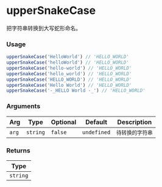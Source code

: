 # upperSnakeCase
      
把字符串转换到大写蛇形命名。

### Usage

```ts
upperSnakeCase('HelloWorld') // 'HELLO_WORLD'
upperSnakeCase('helloWorld') // 'HELLO_WORLD'
upperSnakeCase('hello-world') // 'HELLO_WORLD'
upperSnakeCase('hello_world') // 'HELLO_WORLD'
upperSnakeCase('HELLO_WORLD') // 'HELLO_WORLD'
upperSnakeCase('Hello World') // 'HELLO_WORLD'
upperSnakeCase('-_HELLO World -_') // 'HELLO_WORLD'
```

      
### Arguments
      
| Arg | Type | Optional | Default | Description |
| --- | --- | --- | --- | --- |
| `arg` | `string` | `false` | `undefined` | `待转换的字符串` |
      
### Returns

| Type |
| ---  |
| `string`  |